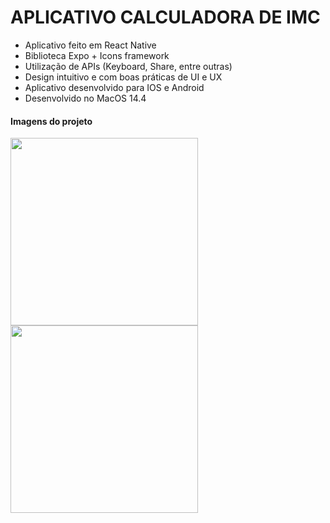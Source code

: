 # APLICATIVO CALCULADORA DE IMC

> 

- Aplicativo feito em React Native
- Biblioteca Expo + Icons framework
- Utilização de APIs (Keyboard, Share, entre outras)
- Design intuitivo e com boas práticas de UI e UX
- Aplicativo desenvolvido para IOS e Android
- Desenvolvido no MacOS 14.4

>

#### Imagens do projeto
<img width="300px" src="https://github.com/herbertribeiro19/ImcCode/assets/84207944/dc1c776c-2347-4cc7-8880-5e9e7b975f50">
<img width="300px" src="https://github.com/herbertribeiro19/ImcCode/assets/84207944/62974605-5c44-4a1f-9113-ce03841e38fc">
